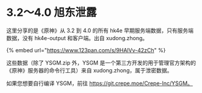 # 3.2～4.0 旭东泄露

这里分享的是《原神》从 3.2 到 4.0 的所有 hk4e 早期服务端数据，只有服务端数据，没有 hk4e-output 和客户端。出自 xudong.zhong。

{% embed url="https://www.123pan.com/s/9HAlVv-42zCh" %}

这些数据（除了 YSGM.zip 外，YSGM 是一个第三方开发的用于管理官方架构的《原神》服务器的命令行工具）来自 xudong.zhong，属于泄密数据。

如果您想要自行编译 YSGM，前往 https://git.crepe.moe/Crepe-Inc/YSGM。
